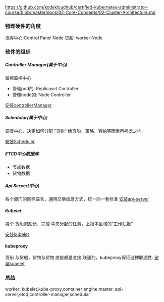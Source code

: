 https://github.com/kodekloudhub/certified-kubernetes-administrator-course/blob/master/docs/02-Core-Concepts/02-Cluster-Architecture.md


### 物理硬件的角度
指挥中心:Control Panel Node
货船: worker Node

### 软件的组织

##### Controller Manager(属于中心)
监控监控中心
* 管理pod的: Replicaset Controller
* 管理node的: Node Controller

[安装controllerManager](controller.md)

##### Schedular(属于中心)

 调度中心，决定如何分配 ”货物“ 给货船，策略，容纳等因素再考虑之内。

[安装Scheduler](scheduler.md)

##### ETCD中心数据库
* 节点数据
* 货物数据

##### Api Server(中心)
各个部门的同样语言，通用交换信息方式，统一的一套标准
[安装api-server](api-server.md)
##### Kubelet
每个 货船的船长，完成 中央分配的任务，上报本区域的”工作汇报“

[安装kubelet](kubelet.md)
#### kubeproxy
货船 与货船，货物与货物 直接都是直接 联通的，kubeproxy保证这种联通性.
[安装kubelet](kubelet.md)

### 总结

worker: kubelet,kube-proxy,container engine
master: api-server,etcd,controller-manager,schedular